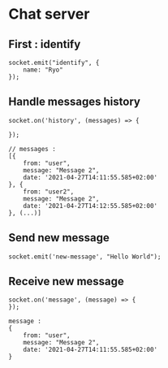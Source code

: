 # Chat server

## First : identify

```
socket.emit("identify", {
    name: "Ryo"
});
```

## Handle messages history

```
socket.on('history', (messages) => {

});

// messages : 
[{
    from: "user",
    message: "Message 2",
    date: '2021-04-27T14:11:55.585+02:00'
}, {
    from: "user2",
    message: "Message 2",
    date: '2021-04-27T14:12:55.585+02:00'
}, (...)]
```

## Send new message

```
socket.emit('new-message', "Hello World");
```

## Receive new message

```
socket.on('message', (message) => {
});

message : 
{
    from: "user",
    message: "Message 2",
    date: '2021-04-27T14:11:55.585+02:00'
}
```